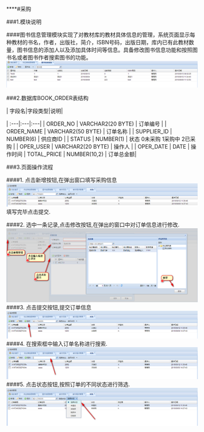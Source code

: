 ****#采购

###1.模块说明

####图书信息管理模块实现了对教材库的教材具体信息的管理，系统页面显示每种教材的书名，作者，出版社，简介，ISBN号码，出版日期，库内已有此教材数量，图书信息的添加人以及添加具体时间等信息。具备修改图书信息功能和按照图书名或者图书作者搜索图书的功能。![](/assets/2017-06-16_133951.png)

###2.数据库BOOK_ORDER表结构

| 字段名|字段类型|说明|

| :---|:---|:---|
 | ORDER_NO | VARCHAR2(20 BYTE) | 订单编号 |
 | ORDER_NAME | VARCHAR2(50 BYTE) | 订单名称 |
 | SUPPLIER_ID | NUMBER(6) | 供应商ID |
 | STATUS | NUMBER(1) | 状态 0未采购 1采购中 2已采购 |
 | OPER_USER | VARCHAR2(20 BYTE) | 操作人 |
 | OPER_DATE | DATE | 操作时间 
 | TOTAL_PRICE | NUMBER(10,2) | 订单总金额|






###3.页面操作流程

####1. 点击新增按钮,在弹出窗口填写采购信息![](/assets/2017-06-16_151302.png)填写完毕点击提交.

####2. 选中一条记录,点击修改按钮,在弹出的窗口中对订单信息进行修改.![](/assets/2017-06-16_151818.png)
####3. 点击提交按钮,提交订单信息![](/assets/2017-06-16_153646.png)
####4. 在搜索框中输入订单名称进行搜索.![](/assets/2017-06-16_154239.png)
####5. 点击状态按钮,按照订单的不同状态进行筛选.![](/assets/2017-06-16_154530.png)

